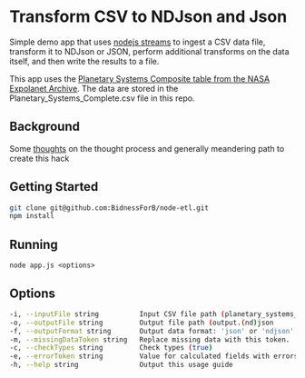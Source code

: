 # Transform CSV to NDJson and Json

Simple demo app that uses [nodejs streams](https://nodejs.org/api/stream.html) to ingest a CSV data file, transform it to NDJson or JSON, perform additional transforms on the data itself, and then write the results to a file.  

This app uses the [Planetary Systems Composite table from the NASA Expolanet Archive](https://exoplanetarchive.ipac.caltech.edu/cgi-bin/TblView/nph-tblView?app=ExoTbls&config=PSCompPars).  The data are stored in the Planetary_Systems_Complete.csv file in this repo.  

## Background

Some [thoughts](https://github.com/BidnessForB/node-etl/blob/main/how-we-got-here.md) on the thought process and generally meandering path to create this hack

## Getting Started
```bash
git clone git@github.com:BidnessForB/node-etl.git
npm install
```
## Running
`node app.js <options>`

## Options
```bash
-i, --inputFile string          Input CSV file path (planetary_systems_complete.csv)              
-o, --outputFile string         Output file path (output.(nd)json             
-f, --outputFormat string       Output data format: 'json' or 'ndjson'.       
-m, --missingDataToken string   Replace missing data with this token.         
-c, --checkTypes string         Check types (true)
-e, --errorToken string         Value for calculated fields with errors (ERROR)
-h, --help string               Output this usage guide    
``````

